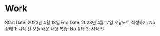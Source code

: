 # Work

Start Date: 2023년 4월 18일
End Date: 2023년 4월 17일
오답노트 작성하기: No
상태 1: 시작 전
오늘 배운 내용 복습: No
상태 2: 시작 전